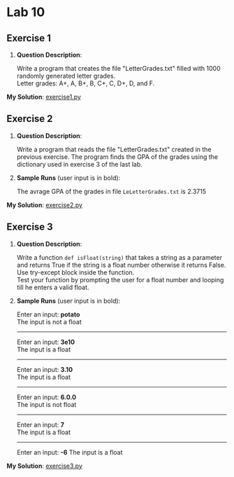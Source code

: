 # Lab 10

## Exercise 1

1. **Question Description**:

    Write a program that creates the file "LetterGrades.txt" filled with 1000 randomly generated letter grades.<br>
    Letter grades: A+, A, B+, B, C+, C, D+, D, and F.

**My Solution**: [exercise1.py](exercise1.py)

## Exercise 2

1. **Question Description**:

    Write a program that reads the file "LetterGrades.txt" created in the previous exercise. The program finds the GPA of the grades using the dictionary used in exercise 3 of the last lab.

2. **Sample Runs** (user input is in bold):

    The avrage GPA of the grades in file `LeLetterGrades.txt` is 2.3715

**My Solution**: [exercise2.py](exercise2.py)

## Exercise 3

1. **Question Description**:

    Write a function `def isFloat(string)` that takes a string as a parameter and returns True if the string is a float number otherwise it returns False. Use try-except block inside the function.<br>
    Test your function by prompting the user for a float number and looping till he enters a valid float.

2. **Sample Runs** (user input is in bold):

    Enter an input: **potato**<br>
    The input is not a float

    ---
    Enter an input: **3e10**<br>
    The input is a float

    ---
    Enter an input: **3.10**<br>
    The input is a float

    ---
    Enter an input: **6.0.0**<br>
    The input is not float

    ---
    Enter an input: **7**<br>
    The input is a float

    ---
    Enter an input: **-6**
    The input is a float

**My Solution**: [exercise3.py](exercise3.py)
